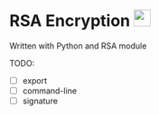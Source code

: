 # RSA Encryption <img src="https://emojis.slackmojis.com/emojis/images/1531849430/4246/blob-sunglasses.gif?1531849430" width="30"/>

Written with Python and RSA module

TODO:

- [ ] export
- [ ] command-line
- [ ] signature
